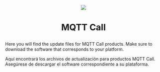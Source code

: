 <p align="center">
  <img src="https://surix.net/images/logo-scrolled.png" />
</p>

# <p align="center">MQTT Call</p>

Here you will find the update files for MQTT Call products. Make sure to download the software that corresponds to your platform.

Aquí encontrará los archivos de actualización para productos MQTT Call. Asegúrese de descargar el software correspondiente a su plataforma.
